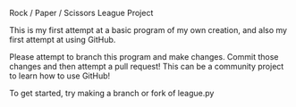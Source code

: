 Rock / Paper / Scissors League Project

This is my first attempt at a basic program of my own creation, and also my first attempt at using GitHub.

Please attempt to branch this program and make changes. Commit those changes and then attempt a pull request! This can be a community project to learn how to use GitHub!

To get started, try making a branch or fork of league.py
